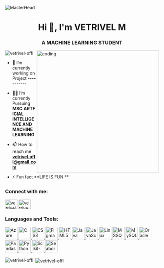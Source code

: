 ![MasterHead](https://user-images.githubusercontent.com/74038190/225813708-98b745f2-7d22-48cf-9150-083f1b00d6c9.gif)
<h1 align="center">Hi 👋, I'm VETRIVEL M</h1>
<h3 align="center">A MACHINE LEARNING STUDENT</h3>
<img align="right" alt="coding" width="400" src="https://gifdb.com/images/high/animated-chock-coding-c78f6elj32sfoi8q.gif" >
<p align="left"> <img src="https://komarev.com/ghpvc/?username=vetrivel-offl&label=Profile%20views&color=0e75b6&style=flat" alt="vetrivel-offl" /> </p>

- 🔭 I’m currently working on Project **-----------**

- 👨‍🎓 I’m currently Pursuing **MSC.ARTFICIAL INTELLIGENCE AND MACHINE LEARNING**

- 📫 How to reach me **vetrivel.offl@gmail.com**

- ⚡ Fun fact **LIFE IS FUN **

<h3 align="left">Connect with me:</h3>
<p align="left">
<a href="https://www.linkedin.com/in/vetrivel-m-88bb64286/" target="blank"><img align="center" src="https://static.vecteezy.com/system/resources/previews/018/930/587/original/linkedin-logo-linkedin-icon-transparent-free-png.png" alt="vetrivel-m" height="30" width="40" /></a>
<a href="https://auth.geeksforgeeks.org/user/vetrivek3e5" target="blank"><img align="center" src="https://repository-images.githubusercontent.com/389729275/371ba38b-8a03-4bff-916c-c3fa5396ceda" alt="vetrivek3e5" height="30" width="40" /></a>
</p>

<h3 align="left">Languages and Tools:</h3>
<p align="left">
  <!-- Azure -->
  <a href="https://azure.microsoft.com/en-in/" target="_blank">
    <img src="https://www.vectorlogo.zone/logos/microsoft_azure/microsoft_azure-icon.svg" alt="Azure" width="40" height="40"/>
  </a>
  
  <!-- C programming -->
  <a href="https://www.cprogramming.com/" target="_blank">
    <img src="https://upload.wikimedia.org/wikipedia/commons/thumb/1/18/C_Programming_Language.svg/926px-C_Programming_Language.svg.png" alt="C" width="40" height="40"/>
  </a>

  <!-- CSS3 -->
  <a href="https://www.w3schools.com/css/" target="_blank">
    <img src="https://w7.pngwing.com/pngs/696/424/png-transparent-logo-css-css3-thumbnail.png" alt="CSS3" width="40" height="40"/>
  </a>

  <!-- Figma -->
  <a href="https://www.figma.com/" target="_blank">
    <img src="https://www.vectorlogo.zone/logos/figma/figma-icon.svg" alt="Figma" width="40" height="40"/>
  </a>

  <!-- HTML5 -->
  <a href="https://www.w3.org/html/" target="_blank">
    <img src="https://cdn3.iconfinder.com/data/icons/popular-services-brands/512/html5-512.png" alt="HTML5" width="40" height="40"/>
  </a>

  <!-- Java -->
  <a href="https://www.java.com" target="_blank">
    <img src="https://images.vexels.com/media/users/3/166401/isolated/preview/b82aa7ac3f736dd78570dd3fa3fa9e24-java-programming-language-icon.png" alt="Java" width="40" height="40"/>
  </a>

  <!-- JavaScript -->
  <a href="https://developer.mozilla.org/en-US/docs/Web/JavaScript" target="_blank">
    <img src="https://wildcardcorp.com/image-repository/javascript-icon.png/@@images/image.png" alt="JavaScript" width="40" height="40"/>
  </a>

  <!-- Linux -->
  <a href="https://www.linux.org/" target="_blank">
    <img src="https://upload.wikimedia.org/wikipedia/commons/thumb/3/35/Tux.svg/1200px-Tux.svg.png" alt="Linux" width="40" height="40"/>
  </a>

  <!-- Microsoft SQL Server -->
  <a href="https://www.microsoft.com/en-us/sql-server" target="_blank">
    <img src="https://cdn-icons-png.flaticon.com/512/5968/5968364.png" alt="MSSQL" width="40" height="40"/>
  </a>

  <!-- MySQL -->
  <a href="https://www.mysql.com/" target="_blank">
    <img src="https://cdn4.iconfinder.com/data/icons/logos-3/181/MySQL-512.png" alt="MySQL" width="40" height="40"/>
  </a>

  <!-- Oracle -->
  <a href="https://www.oracle.com/" target="_blank">
    <img src="https://cdn4.iconfinder.com/data/icons/flat-brand-logo-2/512/oracle-512.png" alt="Oracle" width="40" height="40"/>
  </a>

  <!-- Pandas -->
  <a href="https://pandas.pydata.org/" target="_blank">
    <img src="https://static.javatpoint.com/tutorial/pandas/images/python-pandas.png" alt="Pandas" width="40" height="40"/>
  </a>

  <!-- Python -->
  <a href="https://www.python.org" target="_blank">
    <img src="https://logos-world.net/wp-content/uploads/2021/10/Python-Symbol.png" alt="Python" width="40" height="40"/>
  </a>

  <!-- Scikit-learn -->
  <a href="https://scikit-learn.org/" target="_blank">
    <img src="https://upload.wikimedia.org/wikipedia/commons/0/05/Scikit_learn_logo_small.svg" alt="Scikit-learn" width="40" height="40"/>
  </a>

  <!-- Seaborn -->
  <a href="https://seaborn.pydata.org/" target="_blank">
    <img src="https://seaborn.pydata.org/_images/logo-mark-lightbg.svg" alt="Seaborn" width="40" height="40"/>
  </a>
</p>



<p><img align="left" src="https://github-readme-stats.vercel.app/api/top-langs?username=vetrivel-offl&show_icons=true&locale=en&layout=compact" alt="vetrivel-offl" /></p>

<p>&nbsp;<img align="center" src="https://github-readme-stats.vercel.app/api?username=vetrivel-offl&show_icons=true&locale=en" alt="vetrivel-offl" /></p>
